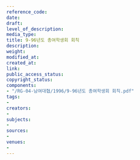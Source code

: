 ```yaml
---
reference_code: 
date: 
draft: 
level_of_description: 
media_type: 
title: 9-96년도 총여학생회 회칙
description: 
weight: 
modified_at: 
created_at: 
link: 
public_access_status: 
copyright_status: 
components:
- "/RG-04-남여대협/1996/9-96년도 총여학생회 회칙.pdf"
tags:
- 
creators:
- 
subjects:
- 
sources:
- 
venues:
- 
---
```


